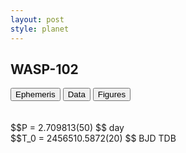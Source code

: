 ```yaml
---
layout: post
style: planet
---
```

<script src="../js/planets.js"></script>

## WASP-102

<!-- Tab links -->
<div class="tab">
<button class="tablinks" onclick="openCity(event, 'Ephemeris')">Ephemeris</button>
<button class="tablinks" onclick="openCity(event, 'Data')">Data</button>
<button class="tablinks" onclick="openCity(event, 'Figures')">Figures</button>
</div>

<!-- Tab content -->
<div id="Ephemeris" class="tabcontent" markdown="1">
<br/><br/>
$$P = 2.709813(50) $$ day <br/>
$$T_0 = 2456510.5872(20) $$ BJD TDB
<br/><br/>
<br/><br/>
</div>


